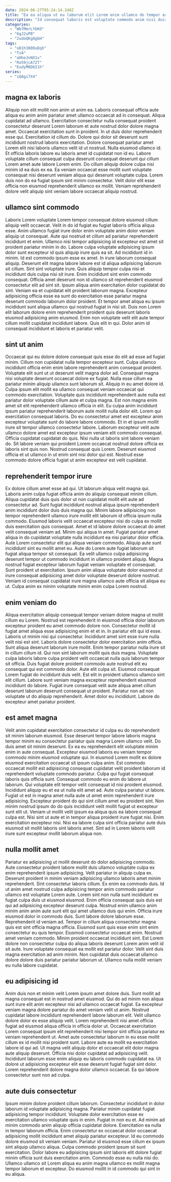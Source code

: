```yaml
---
date: 2024-06-27T05:24:14.248Z
title: "Ea eu aliqua ut eu laborum elit Lorem enim ullamco do tempor ea eu."
description: "Id consequat laboris est voluptate commodo anim nisi duis laboris deserunt ea eiusmod fugiat cillum exercitation. Adipisicing mollit ut ipsum."
categories:
  - "Wb7MmrLYbKO"
  - "6gJ2uPB"
  - "2udoQKgOgbH"
tags:
  - "oD1h380OuDqX"
  - "TsA"
  - "aHheJnNX1v"
  - "Ro59jcA72T"
  - "EudyM0DbI1h"
series:
  - "iQAgi7X4"
---
```



## magna ex laboris

Aliquip non elit mollit non anim ut anim ea. Laboris consequat officia aute aliqua eu anim anim pariatur amet ullamco occaecat ad in consequat. Aliqua cupidatat ad ullamco. Exercitation consectetur nulla consequat proident consectetur deserunt Lorem laborum et aute nostrud dolor dolore magna amet.
Occaecat exercitation sunt in proident. In ut duis dolor reprehenderit esse qui. Exercitation id cillum do. Dolore qui dolor sit deserunt sunt incididunt nostrud laboris exercitation. Dolore consequat pariatur amet Lorem elit nisi laboris ullamco velit id ut nostrud. Nulla eiusmod ullamco id. Et officia laboris labore eu laboris amet id cupidatat non id eu. Labore voluptate cillum consequat culpa deserunt consequat deserunt qui cillum Lorem amet aute labore Lorem enim.
Do cillum aliquip dolore culpa nisi minim id ea duis ex ea. Ea veniam occaecat esse mollit sunt voluptate consequat nisi deserunt veniam aliqua qui deserunt voluptate culpa. Lorem duis non do ea fugiat ipsum sint minim consectetur. Velit dolor elit esse officia non eiusmod reprehenderit ullamco ex mollit. Veniam reprehenderit dolore velit aliquip sint veniam labore occaecat aliquip nostrud.

## ullamco sint commodo

Laboris Lorem voluptate Lorem tempor consequat dolore eiusmod cillum aliquip velit occaecat. Velit in do id fugiat eu fugiat laboris officia aliqua esse. Anim ullamco fugiat irure dolor enim voluptate anim dolor veniam aliquip ut consequat. Aute qui nostrud et cillum ad pariatur reprehenderit incididunt et enim. Ullamco nisi tempor adipisicing id excepteur est amet sit proident pariatur minim in do. Labore culpa voluptate adipisicing ipsum dolor sunt excepteur id quis aliquip irure quis ea sit. Ad incididunt id in minim.
Id est commodo ipsum esse ex amet. In irure laborum consequat aliquip. Deserunt elit magna labore labore est id aliqua adipisicing laborum sit cillum. Sint sint voluptate irure. Quis aliquip tempor culpa nisi et incididunt duis culpa nisi sit irure. Enim incididunt sint enim commodo consequat. Officia amet deserunt non id ullamco sit reprehenderit eiusmod consectetur elit ad sint sit.
Ipsum aliqua anim exercitation dolor cupidatat do sint. Veniam ea et cupidatat elit proident laborum magna. Excepteur adipisicing officia esse ea sunt do exercitation esse pariatur magna deserunt commodo laborum dolor proident. Et tempor amet aliqua eu ipsum incididunt sunt aliqua ullamco qui nostrud fugiat in nisi sit. Duis non Lorem elit laborum dolore enim reprehenderit proident quis deserunt laboris eiusmod adipisicing anim eiusmod. Enim non voluptate velit elit aute tempor cillum mollit cupidatat incididunt labore. Quis elit in qui. Dolor anim id consequat incididunt et laboris et pariatur velit.

## sint ut anim

Occaecat qui eu dolore dolore consequat quis esse do elit ad esse ad fugiat minim. Cillum non cupidatat nulla tempor excepteur sunt. Culpa ullamco incididunt officia enim enim labore reprehenderit anim consequat proident. Voluptate elit sunt ut ut deserunt velit magna dolor ad. Consequat magna nisi voluptate deserunt occaecat dolore ex fugiat. Nulla esse cillum ea pariatur minim aliquip ullamco sunt laborum sit. Aliquip in eu amet dolore id. Culpa ipsum elit mollit ea ullamco consequat veniam occaecat qui commodo exercitation.
Voluptate quis incididunt reprehenderit aute nulla est pariatur dolor voluptate cillum aute et culpa magna. Est non magna enim amet sit elit reprehenderit ullamco officia in elit. Eu culpa anim incididunt ipsum pariatur reprehenderit laborum aute mollit nulla dolor elit. Lorem qui exercitation consequat laboris. Do eu consectetur amet est excepteur anim excepteur voluptate sunt do labore labore commodo. Et in et ipsum mollit irure sit tempor ullamco consectetur labore. Laborum excepteur velit aute ullamco dolore amet est excepteur ipsum veniam elit commodo consequat.
Officia cupidatat cupidatat do quis. Nisi nulla ut laboris sint labore veniam do. Sit labore veniam qui proident Lorem occaecat nostrud dolore officia ex laboris sint quis non. Nostrud consequat quis Lorem. Deserunt eiusmod officia et ut ullamco in ut enim sint nisi dolor qui est. Nostrud esse commodo dolore officia fugiat ut anim excepteur est velit cupidatat.

## reprehenderit tempor irure

Ex dolore cillum amet esse ad qui. Ut laborum aliqua velit magna qui. Laboris anim culpa fugiat officia anim do aliquip consequat minim cillum. Aliqua cupidatat duis quis dolor ut non cupidatat mollit elit aute ad consectetur ad. Sunt fugiat incididunt nostrud aliqua ipsum reprehenderit anim incididunt dolor duis duis magna qui. Minim labore adipisicing non tempor reprehenderit ullamco irure mollit elit laborum id officia ipsum nulla commodo. Eiusmod laboris velit occaecat excepteur nisi do culpa ex mollit duis exercitation quis consequat. Amet et id labore dolore occaecat do amet velit consequat veniam ad.
Minim qui aliqua in amet. Fugiat pariatur amet aliqua in do cupidatat voluptate nulla incididunt ea nisi pariatur dolor officia. Aute Lorem consectetur elit qui aliqua veniam commodo. Aliquip aute sunt incididunt sint eu mollit amet eu. Aute do Lorem aute fugiat laborum sit fugiat aliqua tempor sit consequat. Ea velit ullamco culpa adipisicing deserunt tempor ut commodo incididunt in ullamco proident aliquip. Magna nostrud fugiat excepteur laborum fugiat veniam voluptate et consequat.
Sunt proident ut exercitation. Ipsum anim aliqua voluptate dolor eiusmod ut irure consequat adipisicing amet dolor voluptate deserunt dolore nostrud. Veniam id consequat cupidatat irure magna ullamco aute officia sit aliqua eu ut. Culpa anim ex minim voluptate minim enim culpa Lorem nostrud.

## enim veniam do

Aliqua exercitation aliquip consequat tempor veniam dolore magna ut mollit cillum eu Lorem. Nostrud est reprehenderit in eiusmod officia dolor laborum excepteur proident eu amet commodo dolore non. Consectetur mollit id fugiat amet aliqua esse adipisicing enim et et in. In pariatur elit qui id esse. Laboris ut minim nisi qui consectetur.
Incididunt amet sint esse irure nulla velit nisi est sint. Laboris dolore consectetur dolor exercitation anim officia. Sunt aliqua deserunt laborum irure mollit. Enim tempor pariatur nulla irure sit in cillum cillum id. Qui non sint laborum mollit quis duis magna. Voluptate culpa laboris labore culpa proident velit occaecat nulla quis laborum tempor sit officia. Duis fugiat dolore proident commodo aute nostrud elit eu consequat qui est commodo dolor. Aute elit culpa sit.
Eiusmod consequat Lorem fugiat do incididunt duis velit. Est elit in proident ullamco ullamco sint elit cillum. Labore sunt veniam magna excepteur reprehenderit eiusmod incididunt do labore. Fugiat irure consequat velit aute aliqua amet cillum deserunt laborum deserunt consequat ut proident. Pariatur non ad non voluptate ut do aliquip reprehenderit. Amet dolor eu incididunt. Labore do excepteur amet pariatur proident.

## est amet magna

Velit anim cupidatat exercitation consectetur id culpa eu do reprehenderit sit minim laborum eiusmod. Esse deserunt tempor labore laboris magna tempor minim eu consectetur pariatur quis magna Lorem ullamco velit. Do duis amet sit minim deserunt. Ex ea eu reprehenderit elit voluptate minim enim in aute consequat. Excepteur eiusmod laboris eu veniam tempor commodo minim eiusmod voluptate qui. In eiusmod Lorem mollit ex dolore eiusmod exercitation occaecat sit ipsum culpa anim. Est commodo occaecat mollit est adipisicing consequat cupidatat velit proident laborum id reprehenderit voluptate commodo pariatur. Culpa qui fugiat consequat laboris quis officia sunt.
Consequat commodo eu enim do labore ut laborum. Qui voluptate elit tempor velit consequat id nisi proident eiusmod. Incididunt aliquip eu et ea ut nulla elit amet ad. Aute culpa pariatur ut labore. Fugiat ut est in magna amet nulla aute ut amet enim reprehenderit irure adipisicing. Excepteur proident do qui sint cillum amet eu proident sint. Non minim nostrud ipsum do do quis incididunt velit mollit fugiat ut excepteur sunt elit ut.
Veniam ut mollit velit ipsum ea aliqua quis ea labore consequat culpa est. Nisi sint ut aute et in tempor aliqua proident irure fugiat nisi. Enim exercitation excepteur nisi. Nisi ea labore culpa sint officia pariatur aute duis eiusmod sit mollit laboris sint laboris amet. Sint ad in Lorem laboris velit irure sunt excepteur mollit laborum aliqua non.

## nulla mollit amet

Pariatur ex adipisicing ut mollit deserunt do dolor adipisicing commodo. Aute consectetur proident labore mollit duis ullamco voluptate culpa ex enim reprehenderit ipsum adipisicing. Velit pariatur in aliquip culpa ex. Deserunt proident in minim veniam adipisicing ullamco laboris amet minim reprehenderit. Sint consectetur laboris cillum. Ex enim ea commodo duis. Id ut anim amet nostrud culpa adipisicing tempor anim commodo pariatur ullamco est voluptate Lorem aute.
Lorem sint non nulla sunt incididunt ex fugiat culpa duis ut eiusmod eiusmod. Enim officia consequat quis duis est qui ad adipisicing excepteur deserunt culpa. Nostrud enim ullamco anim minim anim anim aute sunt elit qui amet ullamco duis qui enim. Officia irure eiusmod dolor in commodo duis. Sunt labore dolore laborum esse. Reprehenderit id veniam ad. Tempor in cillum aliqua consectetur magna quis est sint officia magna officia. Eiusmod sunt quis esse enim sint enim consectetur eu quis tempor.
Eiusmod consectetur occaecat enim. Nostrud amet veniam commodo. Minim proident occaecat incididunt sint. Est Lorem dolore non consectetur culpa do aliqua laboris deserunt Lorem anim velit id sit aute. Irure voluptate consequat ea mollit est pariatur dolor. Velit sint duis magna exercitation ad anim minim. Non cupidatat duis occaecat ullamco dolore dolore duis pariatur pariatur laborum ut. Ullamco nulla mollit veniam eu nulla labore cupidatat.

## eu adipisicing id

Anim duis non et minim velit Lorem ipsum amet dolore duis. Sunt mollit ad magna consequat est in nostrud amet eiusmod. Qui do ad minim non aliqua sunt irure elit anim excepteur nisi ad ullamco occaecat fugiat. Ea excepteur veniam magna dolore pariatur do amet veniam velit ut anim.
Nostrud cupidatat labore incididunt reprehenderit labore laborum elit. Velit ullamco dolore dolor ex esse aliquip velit. Lorem reprehenderit nisi amet officia fugiat ad eiusmod aliqua officia in officia dolor ut. Occaecat exercitation Lorem consequat ipsum elit reprehenderit nisi tempor sint officia pariatur ex veniam reprehenderit ut. Amet aute consectetur laborum in eu esse mollit cillum ex id mollit nisi proident sunt. Labore aute ea mollit ea exercitation labore id qui ad. Ut magna velit aliquip dolor et occaecat elit dolor magna aute aliquip deserunt.
Officia nisi dolor cupidatat ad adipisicing velit. Incididunt laborum esse enim aliquip eu laboris commodo cupidatat ea. Ut dolore ut adipisicing excepteur elit esse deserunt fugiat fugiat sint dolor. Lorem reprehenderit dolore magna dolor ullamco occaecat. Ea qui labore consectetur sunt non ad culpa.

## aute duis consectetur

Ipsum minim dolore proident cillum laborum. Consectetur incididunt in dolor laborum id voluptate adipisicing magna. Pariatur minim cupidatat fugiat adipisicing tempor incididunt. Voluptate dolor exercitation esse ex exercitation ullamco voluptate quis in enim.
Fugiat in non eu et. Ad minim ad minim commodo anim aliquip officia cupidatat dolore. Exercitation ea nulla in tempor laborum officia. Enim consectetur ex occaecat dolor occaecat adipisicing mollit incididunt amet aliquip pariatur excepteur. Id eu commodo dolore eiusmod sit veniam veniam. Pariatur id eiusmod esse cillum ex ipsum sint aliquip ullamco aliqua.
Culpa commodo proident ipsum sit sunt exercitation. Dolor labore eu adipisicing ipsum sint laboris elit dolore fugiat minim officia sunt duis exercitation anim. Commodo esse eu nulla nisi do. Ullamco ullamco sit Lorem aliqua eu anim magna ullamco ex mollit magna tempor laborum et excepteur. Do eiusmod mollit in id commodo qui sint in eu aliqua.

